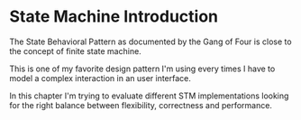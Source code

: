 # State Machine Introduction

The State Behavioral Pattern as documented by the Gang of Four is close to the concept of finite state machine.

This is one of my favorite design pattern I'm using every times I have to model a complex interaction in an user interface.

In this chapter I'm trying to evaluate different STM implementations looking for the right balance between flexibility, correctness and performance.
